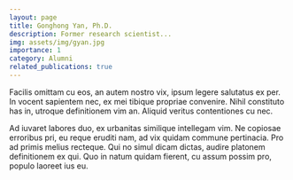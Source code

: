 ```yaml
---
layout: page
title: Gonghong Yan, Ph.D.
description: Former research scientist...
img: assets/img/gyan.jpg
importance: 1
category: Alumni
related_publications: true
---
```


Facilis omittam cu eos, an autem nostro vix, ipsum legere salutatus ex per. In vocent sapientem nec, ex mei tibique propriae convenire. Nihil constituto has in, utroque definitionem vim an. Aliquid veritus contentiones cu nec.

Ad iuvaret labores duo, ex urbanitas similique intellegam vim. Ne copiosae erroribus pri, eu reque eruditi nam, ad vix quidam commune pertinacia. Pro ad primis melius recteque. Qui no simul dicam dictas, audire platonem definitionem ex qui. Quo in natum quidam fierent, cu assum possim pro, populo laoreet ius eu.
